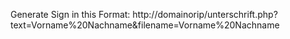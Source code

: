 Generate Sign in this Format: http://domainorip/unterschrift.php?text=Vorname%20Nachname&filename=Vorname%20Nachname
